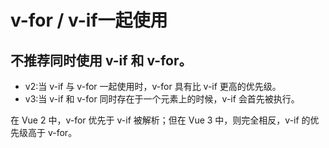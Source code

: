# v-for / v-if一起使用

## 不推荐同时使用 v-if 和 v-for。
- v2:当 v-if 与 v-for 一起使用时，v-for 具有比 v-if 更高的优先级。
- v3:当 v-if 和 v-for 同时存在于一个元素上的时候，v-if 会首先被执行。

 在 Vue 2 中，v-for 优先于 v-if 被解析；但在 Vue 3 中，则完全相反，v-if 的优先级高于 v-for。
